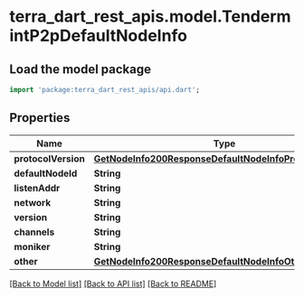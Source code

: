 # terra_dart_rest_apis.model.TendermintP2pDefaultNodeInfo

## Load the model package
```dart
import 'package:terra_dart_rest_apis/api.dart';
```

## Properties
Name | Type | Description | Notes
------------ | ------------- | ------------- | -------------
**protocolVersion** | [**GetNodeInfo200ResponseDefaultNodeInfoProtocolVersion**](GetNodeInfo200ResponseDefaultNodeInfoProtocolVersion.md) |  | [optional] 
**defaultNodeId** | **String** |  | [optional] 
**listenAddr** | **String** |  | [optional] 
**network** | **String** |  | [optional] 
**version** | **String** |  | [optional] 
**channels** | **String** |  | [optional] 
**moniker** | **String** |  | [optional] 
**other** | [**GetNodeInfo200ResponseDefaultNodeInfoOther**](GetNodeInfo200ResponseDefaultNodeInfoOther.md) |  | [optional] 

[[Back to Model list]](../README.md#documentation-for-models) [[Back to API list]](../README.md#documentation-for-api-endpoints) [[Back to README]](../README.md)


